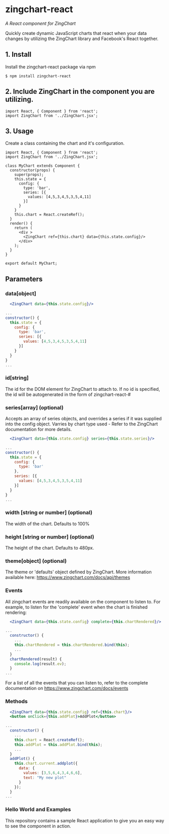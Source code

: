 # zingchart-react

_A React component for ZingChart_

Quickly create dynamic JavaScript charts that react when your data changes by utilizing the ZingChart library and Facebook's React together.

## 1. Install
Install the zingchart-react package via npm

`$ npm install zingchart-react`

## 2. Include ZingChart in the component you are utilizing.

```
import React, { Component } from 'react';
import ZingChart from '../ZingChart.jsx';
```

## 3. Usage
Create a class containing the chart and it's configuration.
```
import React, { Component } from 'react';
import ZingChart from '../ZingChart.jsx';

class MyChart extends Component {
  constructor(props) {
    super(props);
    this.state = {
      config: {
        type: 'bar',
        series: [{
          values: [4,5,3,4,5,3,5,4,11]
        }]
      }
    }
    this.chart = React.createRef();
  }
  render() {
    return (
      <div >
        <ZingChart ref={this.chart} data={this.state.config}/>
      </div>
    );
  }
}

export default MyChart;
```


## Parameters

### data[object]
```jsx
  <ZingChart data={this.state.config}/>
```

```js
...
constructor() {
  this.state = {
    config: {
      type: 'bar',
      series: [{
        values: [4,5,3,4,5,3,5,4,11]
      }]
    }
  }
}
...
```

### id[string]

The id for the DOM element for ZingChart to attach to. If no id is specified, the id will be autogenerated in the form of zingchart-react-#


### series[array] (optional)

Accepts an array of series objects, and overrides a series if it was supplied into the config object. Varries by chart type used - Refer to the ZingChart documentation for more details.

```jsx
  <ZingChart data={this.state.config} series={this.state.series}/>
```

```js
...
constructor() {
  this.state = {
    config: {
      type: 'bar'
    },
    series: [{
      values: [4,5,3,4,5,3,5,4,11]
    }]
  }
}
...
```
### width [string or number] (optional)
The width of the chart. Defaults to 100%

### height [string or number] (optional)
The height of the chart. Defaults to 480px.

### theme[object] (optional)

The theme or 'defaults' object defined by ZingChart. More information available here: https://www.zingchart.com/docs/api/themes

### Events
All zingchart events are readily available on the component to listen to. For example, to listen for the 'complete' event when the chart is finished rendering:

```jsx
  <ZingChart data={this.state.config} complete={this.chartRendered}/>
```
```js
...
  constructor() {
    ...
    this.chartRendered = this.chartRendered.bind(this);
    ...
  }
  chartRendered(result) {
    console.log(result.ev);
  }
...
```

For a list of all the events that you can listen to, refer to the complete documentation on https://www.zingchart.com/docs/events


### Methods
```jsx
  <ZingChart data={this.state.config} ref={this.chart}/>
  <button onClick={this.addPlot}>AddPlot</button>
```
```js
...
  constructor() {
    ...
    this.chart = React.createRef();
    this.addPlot = this.addPlot.bind(this);
    ...
  }
  addPlot() {
    this.chart.current.addplot({
      data: {
        values: [3,5,6,4,3,4,6,6],
        text: "My new plot"
      }
    });
  }
...
```

### Hello World and Examples
This repository contains a sample React application to give you an easy way to see the component in action. 

